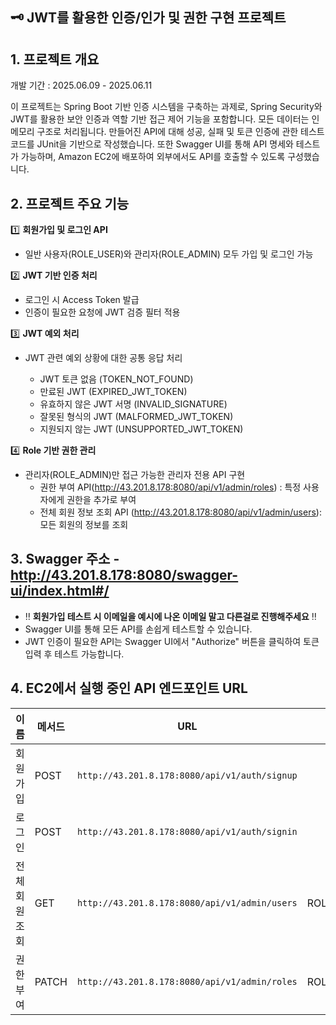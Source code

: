 ## 🗝️ JWT를 활용한 인증/인가 및 권한 구현 프로젝트

## 1. 프로젝트 개요

개발 기간 : 2025.06.09 - 2025.06.11

이 프로젝트는 Spring Boot 기반 인증 시스템을 구축하는 과제로, Spring Security와 JWT를 활용한 보안 인증과 역할 기반 접근 제어 기능을 포함합니다. 모든 데이터는 인메모리 구조로 처리됩니다. 만들어진 API에 대해 성공, 실패 및 토큰 인증에 관한 테스트코드를 JUnit을 기반으로 작성했습니다. 또한 Swagger UI를 통해 API 명세와 테스트가 가능하며, Amazon EC2에 배포하여 외부에서도 API를 호출할 수 있도록 구성했습니다.

## 2. 프로젝트 주요 기능


1️⃣ **회원가입 및 로그인 API**

- 일반 사용자(ROLE_USER)와 관리자(ROLE_ADMIN) 모두 가입 및 로그인 가능

2️⃣ **JWT 기반 인증 처리**

- 로그인 시 Access Token 발급
- 인증이 필요한 요청에 JWT 검증 필터 적용

3️⃣ **JWT 예외 처리**

- JWT 관련 예외 상황에 대한 공통 응답 처리

  - JWT 토큰 없음 (TOKEN_NOT_FOUND)
  -  만료된 JWT (EXPIRED_JWT_TOKEN)
  - 유효하지 않은 JWT 서명 (INVALID_SIGNATURE)
  -  잘못된 형식의 JWT (MALFORMED_JWT_TOKEN)
  -  지원되지 않는 JWT (UNSUPPORTED_JWT_TOKEN)

4️⃣ **Role 기반 권한 관리**

- 관리자(ROLE_ADMIN)만 접근 가능한 관리자 전용 API 구현
  - 권한 부여 API(http://43.201.8.178:8080/api/v1/admin/roles) : 특정 사용자에게 권한을 추가로 부여
  - 전체 회원 정보 조회 API (http://43.201.8.178:8080/api/v1/admin/users): 모든 회원의 정보를 조회

## 3. Swagger 주소 - http://43.201.8.178:8080/swagger-ui/index.html#/
- ‼️ **회원가입 테스트 시 이메일을 예시에 나온 이메일 말고 다른걸로 진행해주세요** ‼️
- Swagger UI를 통해 모든 API를 손쉽게 테스트할 수 있습니다.
- JWT 인증이 필요한 API는 Swagger UI에서 "Authorize" 버튼을 클릭하여 토큰 입력 후 테스트 가능합니다.

## 4. EC2에서 실행 중인 API 엔드포인트 URL
| 이름               | 메서드 | URL                         |권한|
|--------------------|--------|------------------------------|----|
| 회원가입           | POST   | `http://43.201.8.178:8080/api/v1/auth/signup`       |   |
| 로그인             | POST   | `http://43.201.8.178:8080/api/v1/auth/signin`       |  |
| 전체 회원 조회     | GET    | `http://43.201.8.178:8080/api/v1/admin/users`       | ROLE_ADMIN|
| 권한 부여          | PATCH   | `http://43.201.8.178:8080/api/v1/admin/roles`   | ROLE_ADMIN|
